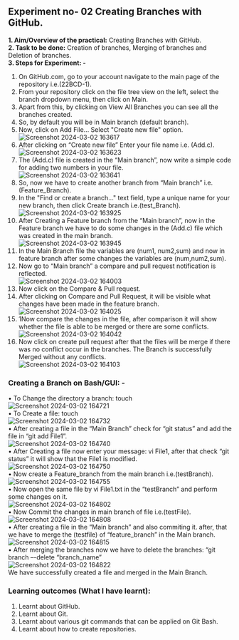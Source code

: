 ## Experiment no- 02 Creating Branches with GitHub.
**1. Aim/Overview of the practical:** Creating Branches with GitHub.  
**2. Task to be done:** Creation of branches, Merging of branches and Deletion of branches.  
**3. Steps for Experiment: -**  
1) On GitHub.com, go to your account navigate to the main page of the repository i.e.(22BCD-1).  
2) From your repository click on the file tree view on the left, select the branch dropdown menu, then click on Main.  
3) Apart from this, by clicking on View All Branches you can see all the branches created.  
4) So, by default you will be in Main branch (default branch).  
5) Now, click on Add File... Select "Create new file" option.    
   ![Screenshot 2024-03-02 163617](https://github.com/adarshkrsingh07/Pract_Sem04/assets/123314058/2c08d8b0-137d-4ef0-9852-224a0b3e6af8)    
6) After clicking on “Create new file” Enter your file name i.e. (Add.c).  
  ![Screenshot 2024-03-02 163623](https://github.com/adarshkrsingh07/Pract_Sem04/assets/123314058/142dfd15-b4ad-4ed3-9133-c99461389da9)  
7) The (Add.c) file is created in the “Main branch”, now write a simple code for adding two numbers in your file.    
![Screenshot 2024-03-02 163641](https://github.com/adarshkrsingh07/Pract_Sem04/assets/123314058/a161e563-72dd-4612-a007-e683cafeaf10)    
8) So, now we have to create another branch from “Main branch” i.e. (Feature_Branch).    
9) In the "Find or create a branch..." text field, type a unique name for your new branch, then click Create branch i.e.(test_Branch).    
![Screenshot 2024-03-02 163925](https://github.com/adarshkrsingh07/Pract_Sem04/assets/123314058/b80cac18-60b5-4391-9974-c3678287fdbc)      
10) After Creating a Feature branch from the “Main branch”, now in the Feature branch we have to do some changes in the (Add.c) file which was created in the main branch.    
![Screenshot 2024-03-02 163945](https://github.com/adarshkrsingh07/Pract_Sem04/assets/123314058/3611da1e-d834-4f7b-9af3-8e76b4c0cc89)      
11) In the Main Branch file the variables are (num1, num2,sum) and now in feature branch after some changes the variables are (num,num2,sum).    
12) Now go to “Main branch” a compare and pull request notification is reflected.    
![Screenshot 2024-03-02 164003](https://github.com/adarshkrsingh07/Pract_Sem04/assets/123314058/8e669ac3-bbfe-4de5-a9c6-404ce2a9c049)      
13) Now click on the Compare & Pull request.    
14) After clicking on Compare and Pull Request, it will be visible what changes have been made in the feature branch.    
![Screenshot 2024-03-02 164025](https://github.com/adarshkrsingh07/Pract_Sem04/assets/123314058/25f7c38f-164a-4ed7-99a1-ad50d2373f31)    
15) 1Now compare the changes in the file, after comparison it will show whether the file is able to be merged or there are some conflicts.    
![Screenshot 2024-03-02 164042](https://github.com/adarshkrsingh07/Pract_Sem04/assets/123314058/0b24c529-d3c1-43f3-88b1-4cdb53db70c5)      
16) Now click on create pull request after that the files will be merge if there was no conflict occur in the branches. The Branch is successfully Merged without any conflicts.  
![Screenshot 2024-03-02 164103](https://github.com/adarshkrsingh07/Pract_Sem04/assets/123314058/05159715-54bb-4dba-9924-9240cea9e9aa)  
### Creating a Branch on Bash/GUI: -  
• To Change the directory a branch: touch <File1>  
![Screenshot 2024-03-02 164721](https://github.com/adarshkrsingh07/Pract_Sem04/assets/123314058/ae361560-5523-4a05-814e-413ddbc105f2)  
• To Create a file: touch <File1>    
![Screenshot 2024-03-02 164732](https://github.com/adarshkrsingh07/Pract_Sem04/assets/123314058/ecf31e6f-6279-4176-a8ba-40ebdf9e964a)  
• After creating a file in the “Main Branch” check for “git status” and add the file in “git add File1”.      
![Screenshot 2024-03-02 164740](https://github.com/adarshkrsingh07/Pract_Sem04/assets/123314058/b52e1146-926f-4a23-82b5-8b6f68b4885c)    
• After Creating a file now enter your message: vi File1, after that check “git status” it will show that the File1 is modified.  
![Screenshot 2024-03-02 164750](https://github.com/adarshkrsingh07/Pract_Sem04/assets/123314058/2cc3317b-0d95-49e5-9d9c-78d711a58b6e)  
• Now create a Feature_branch from the main branch i.e.(testBranch).  
![Screenshot 2024-03-02 164755](https://github.com/adarshkrsingh07/Pract_Sem04/assets/123314058/910b114d-d180-48eb-9692-ad2e95eeeab1)  
• Now open the same file by vi File1.txt in the “testBranch” and perform some changes on it.  
![Screenshot 2024-03-02 164802](https://github.com/adarshkrsingh07/Pract_Sem04/assets/123314058/86343ab6-cd7f-4d32-8df5-6052f68c037a)  
• Now Commit the changes in main branch of file i.e.(testFile).  
![Screenshot 2024-03-02 164808](https://github.com/adarshkrsingh07/Pract_Sem04/assets/123314058/803b7302-6dfd-4868-abd6-5a425add5620)  
• After creating a file in the “Main branch” and also commiting it. after, that we have to merge the (testfile) of “feature_branch” in the Main branch.  
![Screenshot 2024-03-02 164815](https://github.com/adarshkrsingh07/Pract_Sem04/assets/123314058/4fc569c2-1bfe-4c41-81a1-5c8397c38043)    
• After merging the branches now we have to delete the branches: “git branch –-delete “branch_name”    
![Screenshot 2024-03-02 164822](https://github.com/adarshkrsingh07/Pract_Sem04/assets/123314058/3a12fca4-1d19-49b3-bae7-4c3aa78fc282)  
We have successfully created a file and merged in the Main Branch.  
 ### **Learning outcomes (What I have learnt):**
1. Learnt about GitHub.
2. Learnt about Git.
3. Learnt about various git commands that can be applied on Git Bash.
4. Learnt about how to create repositories.
